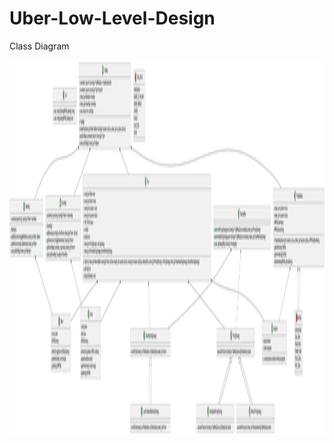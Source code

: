 # Uber-Low-Level-Design

Class Diagram 
<br>

<a href="class-diagram.svg" target="_blank">
  <img src="UberSystemDesign.svg" alt="Class Diagram" width="1500" height="600">
</a>